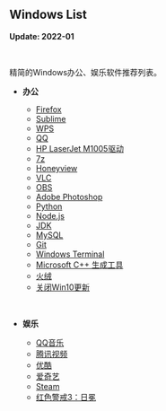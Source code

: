 ## Windows List

**Update: 2022-01**

<br>

精简的Windows办公、娱乐软件推荐列表。

* **办公**

    * [Firefox](https://www.mozilla.org/en-US/firefox/all/#product-desktop-release)
    * [Sublime](http://www.sublimetext.com)
    * [WPS](https://www.wps.cn)
    * [QQ](https://im.qq.com)
    * [HP LaserJet M1005驱动](https://support.hp.com/cn-zh/drivers/printers)
    &nbsp;
    * [7z](https://www.7-zip.org/)
    * [Honeyview](http://www.bandisoft.com/honeyview/)
    * [VLC](https://www.videolan.org/)
    * [OBS](https://obsproject.com/)
    * [Adobe Photoshop](https://www.adobe.com/cn/products/photoshop.html)
    &nbsp;
    * [Python](https://www.python.org)
    * [Node.js](https://nodejs.org/zh-cn/)
    * [JDK](https://www.oracle.com/java/technologies/downloads/)
    * [MySQL](https://dev.mysql.com/downloads/)
    * [Git](https://git-scm.com)
    * [Windows Terminal](https://github.com/microsoft/terminal)
    * [Microsoft C++ 生成工具](https://visualstudio.microsoft.com/zh-hans/visual-cpp-build-tools/)
    &nbsp;
    * [火绒](https://www.huorong.cn)
    * [关闭Win10更新](https://iknow.lenovo.com.cn/detail/dc_178562.html)

<br>

* **娱乐**

    * [QQ音乐](https://y.qq.com)
    * [腾讯视频](https://v.qq.com)
    * [优酷](https://www.youku.com)
    * [爱奇艺](https://www.iqiyi.com)
    &nbsp;
    * [Steam](https://store.steampowered.com)
    * [红色警戒3：日冕](https://cor-games.com)
